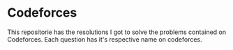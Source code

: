 # Codeforces


This repositorie has the resolutions I got to solve the problems contained on Codeforces. Each question has it's respective name on codeforces.
